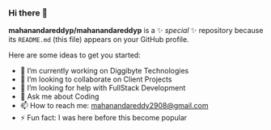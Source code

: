 ### Hi there 👋


**mahanandareddyp/mahanandareddyp** is a ✨ _special_ ✨ repository because its `README.md` (this file) appears on your GitHub profile.

Here are some ideas to get you started:

- 🔭 I’m currently working on Diggibyte Technologies
- 👯 I’m looking to collaborate on Client Projects
- 🤔 I’m looking for help with FullStack Development
- 💬 Ask me about Coding
- 📫 How to reach me: mahanandareddy2908@gmail.com
- ⚡ Fun fact: I was here before this become popular
